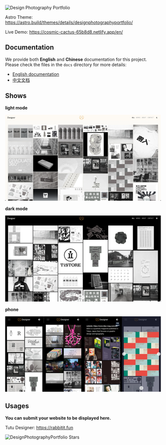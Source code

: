 ![Design Photography Portfolio](https://readme-typing-svg.demolab.com/?font=Roboto&size=40&duration=4000&pause=2000&color=5D5D5D&center=true&vCenter=true&width=540&lines=Design+Photography+Portfolio.)

Astro Theme: https://astro.build/themes/details/designphotographyportfolio/

Live Demo: https://cosmic-cactus-65b8d8.netlify.app/en/

## Documentation

We provide both **English** and **Chinese** documentation for this project.  
Please check the files in the `docs` directory for more details:

- [English documentation](./docs/README-en.md)
- [中文文档](./docs/README-zh.md)

## Shows

**light mode**

![light mode](./public/images/screenshot-light.webp)

**dark mode**

![dark mode](./public/images/screenshot-dark.webp)

**phone**

![phone](./public/images/screenshot-phone.webp)

## Usages

**You can submit your website to be displayed here.**

Tutu Designer: https://rabbitit.fun

![DesignPhotographyPortfolio Stars](https://api.star-history.com/svg?repos=pysunday/DesignPhotographyPortfolio)
